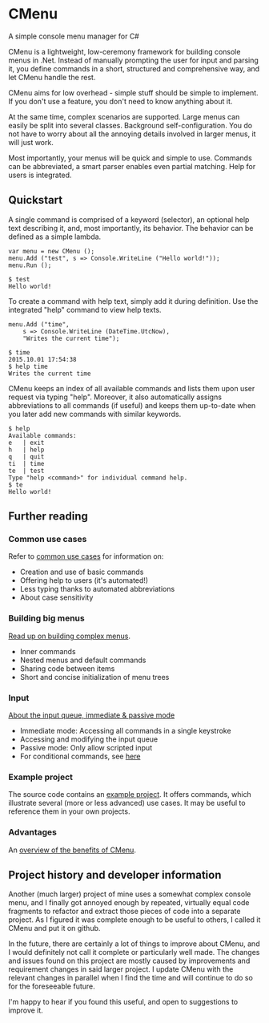 # CMenu
A simple console menu manager for C#


CMenu is a lightweight, low-ceremony framework for building console menus in .Net. Instead of manually prompting the user for input and parsing it, you define commands in a short, structured and comprehensive way, and let CMenu handle the rest.

CMenu aims for low overhead - simple stuff should be simple to implement. If you don't use a feature, you don't need to know anything about it.

At the same time, complex scenarios are supported. Large menus can easily be split into several classes. Background self-configuration. You do not have to worry about all the annoying details involved in larger menus, it will just work.

Most importantly, your menus will be quick and simple to use. Commands can be abbreviated, a smart parser enables even partial matching. Help for users is integrated.


## Quickstart

A single command is comprised of a keyword (selector), an optional help text describing it, and, most importantly, its behavior. The behavior can be defined as a simple lambda.

	var menu = new CMenu ();
	menu.Add ("test", s => Console.WriteLine ("Hello world!"));
	menu.Run ();

	$ test
	Hello world!

To create a command with help text, simply add it during definition. Use the integrated "help" command to view help texts.

	menu.Add ("time",
		s => Console.WriteLine (DateTime.UtcNow),
		"Writes the current time");

	$ time
	2015.10.01 17:54:38
	$ help time
	Writes the current time

CMenu keeps an index of all available commands and lists them upon user request via typing "help". Moreover, it also automatically assigns abbreviations to all commands (if useful) and keeps them up-to-date when you later add new commands with similar keywords.

	$ help
	Available commands:
	e   | exit
	h   | help
	q   | quit
	ti  | time
	te  | test
	Type "help <command>" for individual command help.
	$ te
	Hello world!



## Further reading

### Common use cases

Refer to [common use cases](doc/common-usage.md) for information on:

* Creation and use of basic commands
* Offering help to users (it's automated!)
* Less typing thanks to automated abbreviations
* About case sensitivity

### Building big menus

[Read up on building complex menus](doc/nested.md).

* Inner commands
* Nested menus and default commands
* Sharing code between items
* Short and concise initialization of menu trees

### Input

[About the input queue, immediate & passive mode](doc/input.md)

* Immediate mode: Accessing all commands in a single keystroke
* Accessing and modifying the input queue
* Passive mode: Only allow scripted input
* For conditional commands, see [here](doc/conditional-commands.md)

### Example project
The source code contains an [example project](doc/example_project.md). It offers commands, which illustrate several (more or less advanced) use cases. It may be useful to reference them in your own projects.

### Advantages
An [overview of the benefits of CMenu](doc/advantages.md).



## Project history and developer information

Another (much larger) project of mine uses a somewhat complex console menu, and I finally got annoyed enough by repeated, virtually equal code fragments to refactor and extract those pieces of code into a separate project. As I figured it was complete enough to be useful to others, I called it CMenu and put it on github.

In the future, there are certainly a lot of things to improve about CMenu, and I would definitely not call it complete or particularly well made. The changes and issues found on this project are mostly caused by improvements and requirement changes in said larger project. I update CMenu with the relevant changes in parallel when I find the time and will continue to do so for the foreseeable future.

I'm happy to hear if you found this useful, and open to suggestions to improve it.

